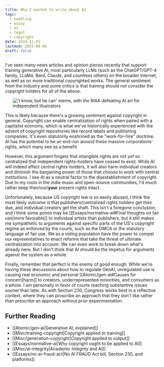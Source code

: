 ```yaml
---
title: Why I wanted to write about AI
tags:
  - seedling
  - essay
  - ai
  - legal
  - copyright
date: 2024-11-02
lastmod: 2025-08-06
draft: false
---
```

I've seen many news articles and opinion pieces recently that support training generative AI, most particularly LLMs (such as the ChatGPT/GPT-4 family, LLaMa, Bard, Claude, and countless others) on the broader internet, as well as on more traditional copyrighted works. The general sentiment from the industry and some critics is that training should not consider the copyright holders for all of the above. 

<img src="/Attachments/but-he-can.jpg" alt="'I know, but he can' meme, with the RIAA defeating AI art for independent illustrators" style="margin: 0em 5%" loading="lazy">

This is likely because there's a growing sentiment against copyright in general. Copyright can enable centralization of rights when paired with a capitalist economy, which is what we've historically experienced with the advent of copyright repositories like record labels and publishing companies. It's even statutorily enshrined as the "work-for-hire" doctrine. AI has the potential to be an end-run around these massive corporations' rights, which many see as a benefit.

However, this argument forgets that intangible rights are not *yet* so centralized that independent rights-holders have ceased to exist. While AI will indeed affect central rights-holders, it will also harm individual creators and diminish the bargaining power of those that choose to work with central institutions. I see AI as a neutral factor to the disestablishment of copyright. Due to my roots in the indie music and open-source communities, I'd much rather keep their/our/**your** present rights intact.

Unfortunately, because US copyright law is so easily abused, I think the most likely outcome is that publishers/centralized rights holders get their due, and individual creators get the shaft. This isn't a foregone conclusion, and I think some points may be [[Essays/normative-ai#Final thoughts on fair use|more favorable]] to individual artists than publishers, but it still makes me sympathetic to arguments against specific parts of the US's copyright regime as enforced by the courts, such as the DMCA or the statutory language of fair use. We as a voting population have the power to compel our representatives to enact reforms that take the threat of ultimate centralization into account. We can even work to break down what's already here. But I don't think that AI should be the impetus for arguments against the system as a whole.

Finally, remember that perfect is the enemy of good enough. While we're having these discussions about how to regulate GenAI, unregulated use is causing real economic and personal [[Atomic/gen-ai#Causes for concern|harm]] to creators, underrepresented minorities, and consumers as a whole. I am personally in favor of courts reaching substantive issues sooner than later. As with Section 230, Congress works best in a reflective context, where they can proscribe an approach that they don't like rather than prescribe an approach without prior experimentation.
## Further Reading
- [[Atomic/gen-ai|Generative AI, explained]]
- [[Misc/training-copyright|Copyright applied to training]]
- [[Misc/generation-copyright|Copyright applied to output]]
- [[Essays/normative-ai|Why copyright ought to be applied to AI]]
- [[Misc/ai-integrity|Academic Integrity and AI]]
- [[Essays/no-ai-fraud-act|No AI FRAUD Act bill, Section 230, and platforms]]

